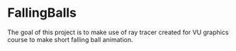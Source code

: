 # FallingBalls
The goal of this project is to make use of ray tracer created for VU graphics course to make short falling ball animation.
